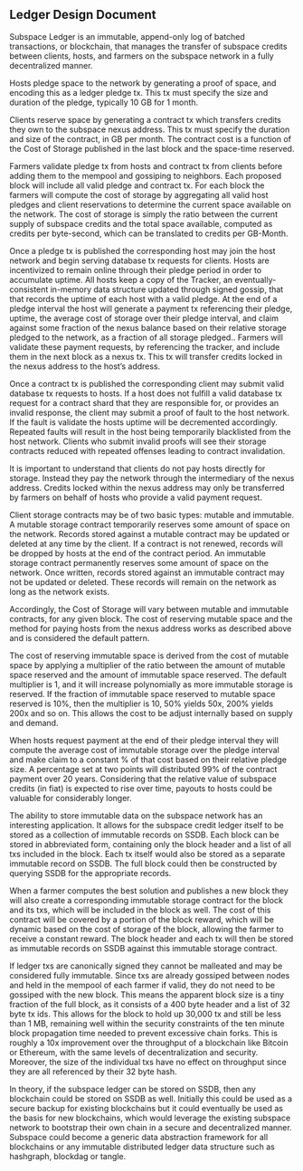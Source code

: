 ## Ledger Design Document

Subspace Ledger is an immutable, append-only log of batched transactions, or blockchain, that manages the transfer of subspace credits between clients, hosts, and farmers on the subspace network in a fully decentralized manner.

Hosts pledge space to the network by generating a proof of space, and encoding this as a ledger pledge tx. This tx must specify the size and duration of the pledge, typically 10 GB for 1 month. 

Clients reserve space by generating a contract tx which transfers credits they own to the subspace nexus address. This tx must specify the duration and size of the contract, in GB per month. The contract cost is a function of the Cost of Storage published in the last block and the space-time reserved.

Farmers validate pledge tx from hosts and contract tx from clients before adding them to the mempool and gossiping to neighbors. Each proposed block will include all valid pledge and contract tx. For each block the farmers will compute the cost of storage by aggregating all valid host pledges and client reservations to determine the current space available on the network. The cost of storage is simply the ratio between the current supply of subspace credits and the total space available, computed as credits per byte-second, which can be translated to credits per GB-Month.

Once a pledge tx is published the corresponding host may join the host network and begin serving database tx requests for clients. Hosts are incentivized to remain online through their pledge period in order to accumulate uptime. All hosts keep a copy of the Tracker, an eventually-consistent in-memory data structure updated through signed gossip, that that records the uptime of each host with a valid pledge. At the end of a pledge interval the host will generate a payment tx referencing their pledge, uptime, the average cost of storage over their pledge interval, and claim against some fraction of the nexus balance based on their relative storage pledged to the network, as a fraction of all storage pledged.. Farmers will validate these payment requests, by referencing the tracker,  and include them in the next block as a nexus tx. This tx will transfer credits locked in the nexus address to the host’s address. 

Once a contract tx is published the corresponding client may submit valid database tx requests to hosts. If a host does not fulfill a valid database tx request for a contract shard that they are responsible for, or provides an invalid response, the client may submit a proof of fault to the host network. If the fault is validate the hosts uptime will be decremented accordingly. Repeated faults will result in the host being temporarily blacklisted from the host network. Clients who submit invalid proofs will see their storage contracts reduced with repeated offenses leading to contract invalidation. 

It is important to understand that clients do not pay hosts directly for storage. Instead they pay the network through the intermediary of the nexus address. Credits locked within the nexus address may only be transferred by farmers on behalf of hosts who provide a valid payment request. 

Client storage contracts may be of two basic types: mutable and immutable. A mutable storage contract temporarily reserves some amount of space on the network. Records stored against a mutable contract may be updated or deleted at any time by the client. If a contract is not renewed, records will be dropped by hosts at the end of the contract period. An immutable storage contract permanently reserves some amount of space on the network. Once written, 
records stored against an immutable contract may not be updated or deleted. These records will remain on the network as long as the network exists.

Accordingly, the Cost of Storage will vary between mutable and immutable contracts, for any given block. The cost of reserving mutable space and the method for paying hosts from the nexus address works as described above and is considered the default pattern. 

The cost of reserving immutable space is derived from the cost of mutable space by applying a multiplier of the ratio between the amount of mutable space reserved and the amount of immutable space reserved. The default multiplier is 1, and it will increase polynomially as more immutable storage is reserved. If the fraction of immutable space reserved to mutable space reserved is 10%, then the multiplier is 10, 50% yields 50x, 200% yields 200x and so on. This allows the cost to be adjust internally based on supply and demand.

 When hosts request payment at the end of their pledge interval they will compute the average cost of immutable storage over the pledge interval and make claim to a constant % of that cost based on their relative pledge size. A percentage set at two points will distributed 99% of the contract payment over 20 years. Considering that the relative value of subspace credits (in fiat) is expected to rise over time, payouts to hosts could be valuable for considerably longer.

The ability to store immutable data on the subspace network has an interesting application. It allows for the subspace credit ledger itself to be stored as a collection of immutable records on SSDB. Each block can be stored in abbreviated form, containing only the block header and a list of all txs included in the block. Each tx itself would also be stored as a separate immutable record on SSDB. The full block could then be constructed by querying SSDB for the appropriate records. 

When a farmer computes the best solution and publishes a new block they will also create a corresponding immutable storage contract for the block and its txs, which will be included in the block as well. The cost of this contract will be covered by a portion of the block reward, which will be dynamic based on the cost of storage of the block, allowing the farmer to receive a constant reward. The block header and each tx will then be stored as immutable records on SSDB against this immutable storage contract. 

If ledger txs are canonically signed they cannot be malleated and may be considered fully immutable. Since txs are already gossiped between nodes and held in the mempool of each farmer if valid, they do not need to be gossiped with the new block. This means the apparent block size is a tiny fraction of the full block, as it consists of a 400 byte header and a list of 32 byte tx ids. This allows for the block to hold up 30,000 tx and still be less than 1 MB, remaining well within the security constraints of the ten minute block propagation time needed to prevent excessive chain forks. This is roughly a 10x improvement over the throughput of a blockchain like Bitcoin or Ethereum, with the same levels of decentralization and security. Moreover, the size of the individual txs have no effect on throughput since they are all referenced by their 32 byte hash.

In theory, if the subspace ledger can be stored on SSDB, then any blockchain could be stored on SSDB as well. Initially this could be used as a secure backup for existing blockchains but it could eventually be used as the basis for new blockchains, which would leverage the existing subspace network to bootstrap their own chain in a secure and decentralized manner. Subspace could become a generic data abstraction framework for all blockchains or any immutable distributed ledger data structure such as hashgraph, blockdag or tangle. 

